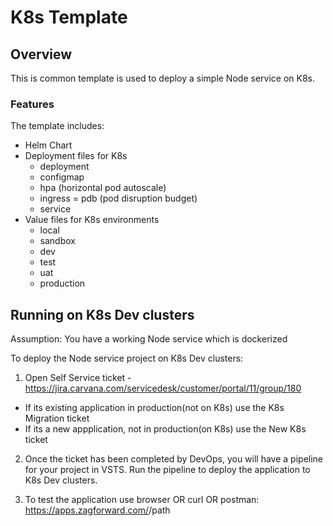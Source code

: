# K8s Template

## Overview 

This is common template is used to deploy a simple Node service on K8s.

### Features

The template includes:

* Helm Chart
* Deployment files for K8s
    - deployment
    - configmap
    - hpa (horizontal pod autoscale)
    - ingress
    = pdb (pod disruption budget)
    - service
* Value files for K8s environments
    - local
    - sandbox
    - dev
    - test
    - uat
    - production


## Running on K8s Dev clusters
Assumption: You have a working Node service which is dockerized

To deploy the Node service project on K8s Dev clusters:

1. Open Self Service ticket - https://jira.carvana.com/servicedesk/customer/portal/11/group/180
- If its existing application in production(not on K8s) use the K8s Migration ticket
- If its a new appplication, not in production(on K8s) use the New K8s ticket


2. Once the ticket has been completed by DevOps, you will have a pipeline for your project in VSTS. Run the pipeline to deploy the application to K8s Dev clusters.

3. To test the application use browser OR curl OR postman: https://apps.zagforward.com/<namespace>/path